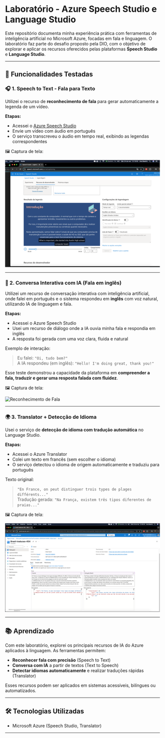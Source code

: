 # Laboratório - Azure Speech Studio e Language Studio

Este repositório documenta minha experiência prática com ferramentas de inteligência artificial no Microsoft Azure, focadas em fala e linguagem. O laboratório faz parte do desafio proposto pela DIO, com o objetivo de explorar e aplicar os recursos oferecidos pelas plataformas **Speech Studio** e **Language Studio**.

---

## 📘 Funcionalidades Testadas

### 🎧 1. Speech to Text - Fala para Texto

Utilizei o recurso de **reconhecimento de fala** para gerar automaticamente a legenda de um vídeo.

**Etapas:**
- Acessei o [Azure Speech Studio](https://speech.microsoft.com/portal)
- Envie um vídeo com áudio em português
- O serviço transcreveu o áudio em tempo real, exibindo as legendas correspondentes

🖼️ Captura de tela:

![Reconhecimento de Fala](images/audio-para-texto.png)

---

### 💬 2. Conversa Interativa com IA (Fala em inglês)

Utilizei um recurso de conversação interativa com inteligência artificial, onde falei em português e o sistema respondeu em **inglês** com voz natural, utilizando IA de linguagem e fala.

**Etapas:**
- Acessei o Azure Speech Studio
- Usei um recurso de diálogo onde a IA ouvia minha fala e respondia em inglês
- A resposta foi gerada com uma voz clara, fluida e natural

Exemplo de interação:
> Eu falei: `"Oi, tudo bem?"`  
> A IA respondeu (em inglês): `"Hello! I'm doing great, thank you!"`

Esse teste demonstrou a capacidade da plataforma em **compreender a fala, traduzir e gerar uma resposta falada com fluidez**.

🖼️ Captura de tela:

![Reconhecimento de Fala](images/fala-ingles.png)

---

### 🌍 3. Translator + Detecção de Idioma

Usei o serviço de **detecção de idioma com tradução automática** no Language Studio.

**Etapas:**
- Acessei o Azure Translator
- Colei um texto em francês (sem escolher o idioma)
- O serviço detectou o idioma de origem automaticamente e traduziu para português

Texto original:
> `"En France, on peut distinguer trois types de plages différents..."`  
Tradução gerada:
> `"Na França, existem três tipos diferentes de praias..."`

🖼️ Captura de tela:

![Tradução com Azure Translator](images/traducao-frances-portugues.png)

---

## 📚 Aprendizado

Com este laboratório, explorei os principais recursos de IA do Azure aplicados à linguagem. As ferramentas permitem:

- **Reconhecer fala com precisão** (Speech to Text)
- **Conversa com IA** a partir de textos (Text to Speech)
- **Detectar idiomas automaticamente** e realizar traduções rápidas (Translator)

Esses recursos podem ser aplicados em sistemas acessíveis, bilíngues ou automatizados.

---

## 🛠️ Tecnologias Utilizadas

- Microsoft Azure (Speech Studio, Translator)

---

